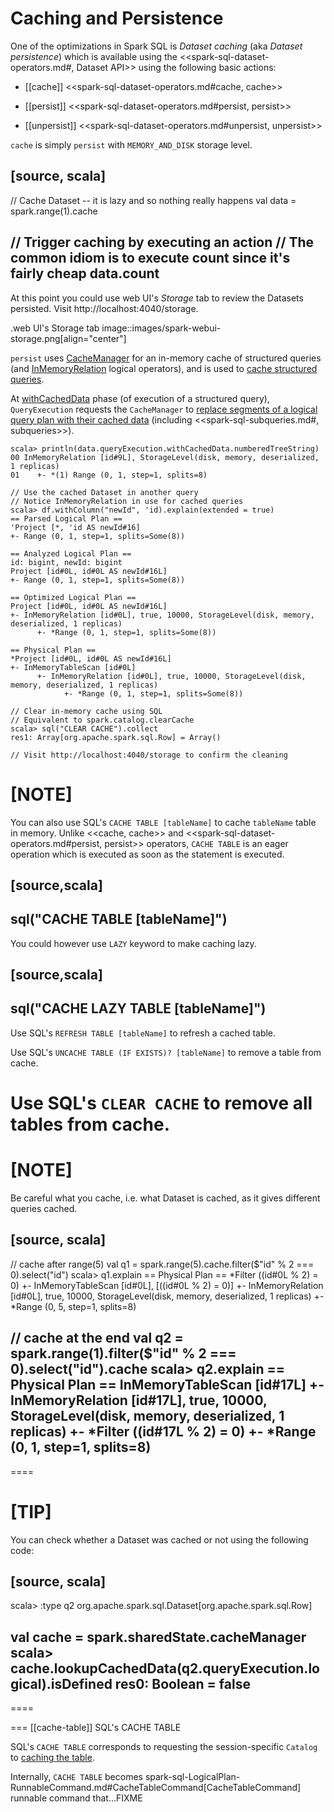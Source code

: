 # Caching and Persistence

One of the optimizations in Spark SQL is *Dataset caching* (aka *Dataset persistence*) which is available using the <<spark-sql-dataset-operators.md#, Dataset API>> using the following basic actions:

* [[cache]] <<spark-sql-dataset-operators.md#cache, cache>>

* [[persist]] <<spark-sql-dataset-operators.md#persist, persist>>

* [[unpersist]] <<spark-sql-dataset-operators.md#unpersist, unpersist>>

`cache` is simply `persist` with `MEMORY_AND_DISK` storage level.

[source, scala]
----
// Cache Dataset -- it is lazy and so nothing really happens
val data = spark.range(1).cache

// Trigger caching by executing an action
// The common idiom is to execute count since it's fairly cheap
data.count
----

At this point you could use web UI's *Storage* tab to review the Datasets persisted. Visit http://localhost:4040/storage.

.web UI's Storage tab
image::images/spark-webui-storage.png[align="center"]

`persist` uses [CacheManager](CacheManager.md) for an in-memory cache of structured queries (and [InMemoryRelation](logical-operators/InMemoryRelation.md) logical operators), and is used to [cache structured queries](CacheManager.md#cacheQuery).

At [withCachedData](QueryExecution.md#withCachedData) phase (of execution of a structured query), `QueryExecution` requests the `CacheManager` to [replace segments of a logical query plan with their cached data](CacheManager.md#useCachedData) (including <<spark-sql-subqueries.md#, subqueries>>).

```text
scala> println(data.queryExecution.withCachedData.numberedTreeString)
00 InMemoryRelation [id#9L], StorageLevel(disk, memory, deserialized, 1 replicas)
01    +- *(1) Range (0, 1, step=1, splits=8)
```

```text
// Use the cached Dataset in another query
// Notice InMemoryRelation in use for cached queries
scala> df.withColumn("newId", 'id).explain(extended = true)
== Parsed Logical Plan ==
'Project [*, 'id AS newId#16]
+- Range (0, 1, step=1, splits=Some(8))

== Analyzed Logical Plan ==
id: bigint, newId: bigint
Project [id#0L, id#0L AS newId#16L]
+- Range (0, 1, step=1, splits=Some(8))

== Optimized Logical Plan ==
Project [id#0L, id#0L AS newId#16L]
+- InMemoryRelation [id#0L], true, 10000, StorageLevel(disk, memory, deserialized, 1 replicas)
      +- *Range (0, 1, step=1, splits=Some(8))

== Physical Plan ==
*Project [id#0L, id#0L AS newId#16L]
+- InMemoryTableScan [id#0L]
      +- InMemoryRelation [id#0L], true, 10000, StorageLevel(disk, memory, deserialized, 1 replicas)
            +- *Range (0, 1, step=1, splits=Some(8))

// Clear in-memory cache using SQL
// Equivalent to spark.catalog.clearCache
scala> sql("CLEAR CACHE").collect
res1: Array[org.apache.spark.sql.Row] = Array()

// Visit http://localhost:4040/storage to confirm the cleaning
```

[NOTE]
====
You can also use SQL's `CACHE TABLE [tableName]` to cache `tableName` table in memory. Unlike <<cache, cache>> and <<spark-sql-dataset-operators.md#persist, persist>> operators, `CACHE TABLE` is an eager operation which is executed as soon as the statement is executed.

[source,scala]
----
sql("CACHE TABLE [tableName]")
----

You could however use `LAZY` keyword to make caching lazy.

[source,scala]
----
sql("CACHE LAZY TABLE [tableName]")
----

Use SQL's `REFRESH TABLE [tableName]` to refresh a cached table.

Use SQL's `UNCACHE TABLE (IF EXISTS)? [tableName]` to remove a table from cache.

Use SQL's `CLEAR CACHE` to remove all tables from cache.
====

[NOTE]
====
Be careful what you cache, i.e. what Dataset is cached, as it gives different queries cached.

[source, scala]
----
// cache after range(5)
val q1 = spark.range(5).cache.filter($"id" % 2 === 0).select("id")
scala> q1.explain
== Physical Plan ==
*Filter ((id#0L % 2) = 0)
+- InMemoryTableScan [id#0L], [((id#0L % 2) = 0)]
      +- InMemoryRelation [id#0L], true, 10000, StorageLevel(disk, memory, deserialized, 1 replicas)
            +- *Range (0, 5, step=1, splits=8)

// cache at the end
val q2 = spark.range(1).filter($"id" % 2 === 0).select("id").cache
scala> q2.explain
== Physical Plan ==
InMemoryTableScan [id#17L]
   +- InMemoryRelation [id#17L], true, 10000, StorageLevel(disk, memory, deserialized, 1 replicas)
         +- *Filter ((id#17L % 2) = 0)
            +- *Range (0, 1, step=1, splits=8)
----
====

[TIP]
====
You can check whether a Dataset was cached or not using the following code:

[source, scala]
----
scala> :type q2
org.apache.spark.sql.Dataset[org.apache.spark.sql.Row]

val cache = spark.sharedState.cacheManager
scala> cache.lookupCachedData(q2.queryExecution.logical).isDefined
res0: Boolean = false
----
====

=== [[cache-table]] SQL's CACHE TABLE

SQL's `CACHE TABLE` corresponds to requesting the session-specific `Catalog` to [caching the table](Catalog.md#cacheTable).

Internally, `CACHE TABLE` becomes spark-sql-LogicalPlan-RunnableCommand.md#CacheTableCommand[CacheTableCommand] runnable command that...FIXME
